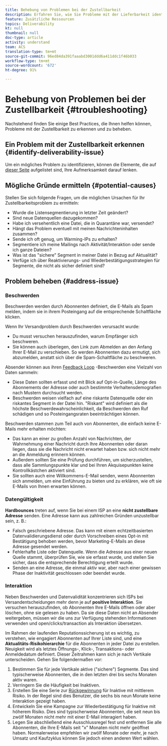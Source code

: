 ```yaml
---
title: Behebung von Problemen bei der Zustellbarkeit
description: Erfahren Sie, wie Sie Probleme mit der Lieferbarkeit identifizieren und beheben können.
feature: Zusätzliche Ressourcen
topics: Deliverability
kt: null
thumbnail: null
doc-type: article
activity: understand
team: ACS
translation-type: tm+mt
source-git-commit: 96ed84da391faaabd3001ddd6a411ddc1f46b033
workflow-type: tm+mt
source-wordcount: '672'
ht-degree: 91%

---
```



# Behebung von Problemen bei der Zustellbarkeit {#troubleshooting}

Nachstehend finden Sie einige Best Practices, die Ihnen helfen können, Probleme mit der Zustellbarkeit zu erkennen und zu beheben.

## Ein Problem mit der Zustellbarkeit erkennen {#identify-deliverability-issue}

Um ein mögliches Problem zu identifizieren, können die Elemente, die auf [dieser Seite](/help/ongoing-monitoring.md) aufgelistet sind, Ihre Aufmerksamkeit darauf lenken.

<!--
Mailing or campaign metrics: unsubscribe, abuse complaint and/or bounce rates are higher than usual.
Subscriber activity: opens, clicks and/or transactions are lower than usual.
Seed accounts show filtered or non-delivered mailings.
-->

## Mögliche Gründe ermitteln {#potential-causes}

Stellen Sie sich folgende Fragen, um die möglichen Ursachen für Ihr Zustellbarkeitsproblem zu ermitteln:

* Wurde die Listensegmentierung in letzter Zeit geändert?
* Sind neue Datenquellen dazugekommen?
* Habe ich versehentlich eine Datei, die in Quarantäne war, versendet?
* Hängt das Problem eventuell mit meinen Nachrichteninhalten zusammen?
* Sende ich oft genug, um Warming-IPs zu erhalten?
* Segmentiere ich meine Mailings nach Aktivität/Interaktion oder sende ich ganze Dateien?
* Was ist das &quot;sichere&quot; Segment in meiner Datei in Bezug auf Aktualität?
* Verfüge ich über Reaktivierungs- und Wiederbestätigungsstrategien für Segmente, die nicht als sicher definiert sind?

## Problem beheben {#address-issue}

### Beschwerden

[](/help/metrics/complaints.md)Beschwerden werden durch Abonnenten definiert, die E-Mails als Spam melden, indem sie in ihrem Posteingang auf die entsprechende Schaltfläche klicken.

Wenn Ihr Versandproblem durch Beschwerden verursacht wurde:
* Du musst versuchen herauszufinden, warum Empfänger sich beschweren.
* Sie können auch überlegen, den Link zum Abmelden an den Anfang Ihrer E-Mail zu verschieben. So werden Abonnenten dazu ermutigt, sich abzumelden, anstatt sich über die Spam-Schaltfläche zu beschweren.

Absender können aus ihren [Feedback Loop](/help/transition-process/infrastructure.md#feedback-loops) -Beschwerden eine Vielzahl von Daten sammeln:
* Diese Daten sollten erfasst und mit Blick auf Opt-in-Quelle, Länge des Abonnements der Adresse oder auch bestimmte Verhaltensdemografien nach Mustern durchsucht werden.
* Beschwerden weisen vielfach auf eine riskante Datenquelle oder ein riskantes Segment in der Datei hin. &quot;Riskant&quot; wird definiert als die höchste Beschwerdewahrscheinlichkeit, da Beschwerden den Ruf schädigen und so Posteingangsraten beeinträchtigen können.

Beschwerden stammen zum Teil auch von Abonnenten, die einfach keine E-Mails mehr erhalten möchten:
* Das kann an einer zu großen Anzahl von Nachrichten, der Wahrnehmung einer Nachricht durch Ihre Abonnenten oder daran liegen, dass sie die Nachricht nicht erwartet haben bzw. sich nicht mehr an die Anmeldung erinnern können.
* Außerdem sollten Sie eine Prüfung durchführen, um sicherzustellen, dass alle Sammlungspunkte klar und bei Ihren Akquisepunkten keine Kontrollkästchen aktiviert sind.
* Sie sollten auch eine Willkommens-E-Mail senden, wenn Abonnenten sich anmelden, um eine Einführung zu bieten und zu erklären, wie oft sie E-Mails von Ihnen erwarten können.

### Datengültigkeit

**Hardbounces** treten auf, wenn Sie bei einem ISP an eine **nicht zustellbare Adresse** senden. Eine Adresse kann aus zahlreichen Gründen unzustellbar sein, z. B.:
* Falsch geschriebene Adresse. Das kann mit einem echtzeitbasierten Datenvalidierungsdienst oder durch Vorschreiben eines Opt-in mit Bestätigung behoben werden, bevor Marketing-E-Mails an diese Adresse gesendet werden.
* Fehlerhafte Liste oder Datenquelle. Wenn die Adresse aus einer neuen Quelle stammt, überprüfen Sie, wie sie erfasst wurde, und stellen Sie sicher, dass die entsprechende Berechtigung erteilt wurde.
* Senden an eine Adresse, die einmal aktiv war, aber nach einer gewissen Phase der Inaktivität geschlossen oder beendet wurde.

### Interaktion

Neben Beschwerden und Datenvalidität konzentrieren sich ISPs bei Versandentscheidungen mehr denn je auf **positive Interaktion**. Sie versuchen herauszufinden, ob Abonnenten Ihre E-Mails öffnen oder aber löschen, ohne sie gelesen zu haben. Da sie diese Daten nicht an Absender weitergeben, müssen wir die uns zur Verfügung stehenden Informationen verwenden und open/clicks/transaction als Interaktion übersetzen.

Im Rahmen der laufenden Reputationssicherung ist es wichtig, zu verstehen, wie engagiert Abonnenten auf Ihrer Liste sind, und eine **Aktualitäts-Risikohierarchie** für die Abonnenten in jeder Datei zu erstellen. Neuigkeit wird als letztes Öffnungs-, Klick-, Transaktions- oder Anmeldedatum definiert. Dieser Zeitrahmen kann sich je nach Vertikale unterscheiden. Gehen Sie folgendermaßen vor:

1. Bestimmen Sie für jede Vertikale aktive (&quot;sichere&quot;) Segmente. Das sind typischerweise Abonnenten, die in den letzten drei bis sechs Monaten aktiv waren.
1. Verringern Sie die Häufigkeit bei Inaktiven.
1. Erstellen Sie eine Serie zur [Rückgewinnung](/help/additional-resources/re-engagement.md) für Inaktive mit mittlerem Risiko. In der Regel sind dies Benutzer, die sechs bis neun Monate keine Interaktion gezeigt haben.
1. Entwickeln Sie eine Kampagne zur Wiederbestätigung für Inaktive mit höherem Risiko. Dies sind typischerweise Abonnenten, die seit neun bis zwölf Monaten nicht mehr mit einer E-Mail interagiert haben.
1. Legen Sie abschließend eine Ausschlussregel fest und entfernen Sie alle Abonnenten, die Ihre E-Mails seit &quot;x&quot; Monaten nicht mehr geöffnet haben. Normalerweise empfehlen wir zwölf Monate oder mehr, je nach Umsatz und Kaufzyklus können Sie jedoch einen anderen Wert wählen.